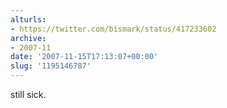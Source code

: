 ```yaml
---
alturls:
- https://twitter.com/bismark/status/417233602
archive:
- 2007-11
date: '2007-11-15T17:13:07+00:00'
slug: '1195146787'
---
```


still sick.

